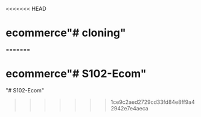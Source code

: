 <<<<<<< HEAD
# ecommerce"# cloning" 
=======
# ecommerce"# S102-Ecom" 
"# S102-Ecom" 
>>>>>>> 1ce9c2aed2729cd33fd84e8ff9a42942e7e4aeca
